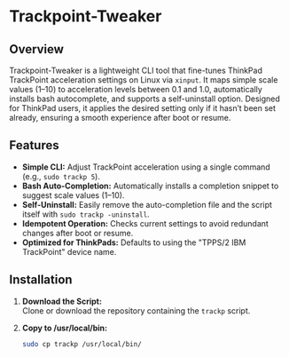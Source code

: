 # Trackpoint-Tweaker

## Overview

Trackpoint-Tweaker is a lightweight CLI tool that fine-tunes ThinkPad TrackPoint acceleration settings on Linux via `xinput`. It maps simple scale values (1–10) to acceleration levels between 0.1 and 1.0, automatically installs bash autocomplete, and supports a self-uninstall option. Designed for ThinkPad users, it applies the desired setting only if it hasn’t been set already, ensuring a smooth experience after boot or resume.

## Features

- **Simple CLI:** Adjust TrackPoint acceleration using a single command (e.g., `sudo trackp 5`).
- **Bash Auto-Completion:** Automatically installs a completion snippet to suggest scale values (1–10).
- **Self-Uninstall:** Easily remove the auto-completion file and the script itself with `sudo trackp -uninstall`.
- **Idempotent Operation:** Checks current settings to avoid redundant changes after boot or resume.
- **Optimized for ThinkPads:** Defaults to using the "TPPS/2 IBM TrackPoint" device name.

## Installation

1. **Download the Script:**  
   Clone or download the repository containing the `trackp` script.

2. **Copy to /usr/local/bin:**  
   ```bash
   sudo cp trackp /usr/local/bin/

